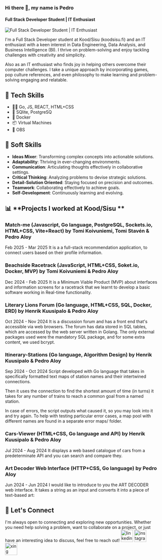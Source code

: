 ### Hi there 👋, my name is Pedro
#### Full Stack Developer Student | IT Enthusiast
![Full Stack Developer Student | IT Enthusiast](https://media.licdn.com/dms/image/v2/D4D16AQFvOecdYTxrtA/profile-displaybackgroundimage-shrink_350_1400/B4DZUjkTTGHYAY-/0/1740058474437?e=1748476800&v=beta&t=BEW9Ng_IsmkLd9qUbz_7Mq7W3IPVPmjBbp8Vl7a-hQo)

I'm a Full Stack Developer student at Kood/Sisu (koodsisu.fi) and an IT enthusiast with a keen interest in Data Engineering, Data Analysis, and Business Intelligence (BI). I thrive on problem-solving and enjoy tackling challenges with creativity and simplicity.

Also as an IT enthusiast who finds joy in helping others overcome their computer challenges. I take a unique approach by incorporating games, pop culture references, and even philosophy to make learning and problem-solving engaging and relatable.

## 🧰 **Tech Skills**
 
- 👨‍💻 Go, JS, REACT, HTML+CSS
- 📂 SQlite, PostgreSQ 
- 🚢 Docker
- 📦 Virtual Machines
- 🎦 OBS

## 🧠 **Soft Skills**
- **Ideas Mixer**: Transforming complex concepts into actionable solutions.
- **Adaptability**: Thriving in ever-changing environments.
- **Communication**: Articulating thoughts effectively in collaborative settings.
- **Critical Thinking**: Analyzing problems to devise strategic solutions.
- **Detail-Solution Oriented**: Staying focused on precision and outcomes.
- **Teamwork**: Collaborating effectively to achieve goals.
- **Self-Development**: Continuously learning and evolving.

## 📊 **Projects I worked at Kood/Sisu ** 


### Match-me (Javascript, Go language, PostgreSQL, Sockets.io, HTML+CSS, Vite+React) by Tomi Koivuniemi, Tomi Stavén & Pedro Aloy
Feb 2025 - Mar 2025
It is a a full-stack recommendation application, to connect users based on their profile information.



### Beachside Racetrack (JavaScript, HTML+CSS, Soket.io, Docker, MVP) by Tomi Koivuniemi & Pedro Aloy
Dec 2024 - Feb 2025
It is a Minimum Viable Product (MVP) about interfaces and information screens for a racetrack that we learnt to develop a basic software working in Real-time functionality. 


### Literary Lions Forum (Go language, HTML+CSS, SQL, Docker, ERD) by Henrik Kuusipalo & Pedro Aloy
Oct 2024 - Nov 2024
It is a discussion forum and has a front end that's accessible via web browsers. The forum has data stored in SQL tables, which are accessed by the web server written in Golang. The only external packages used were the mandatory SQL package, and for some extra content, we used bcrypt.


### Itinerary-Stations (Go language, Algorithm Design) by Henrik Kuusipalo & Pedro Aloy
Sep 2024 - Oct 2024
Script developed with Go language that takes in specifically formatted text maps of station names and their intertwined connections. 

Then it uses the connection to find the shortest amount of time (in turns) it takes for any number of trains to reach a common goal from a named station.

In case of errors, the script outputs what caused it, so you may look into it and try again. To help with testing particular error cases, a map pool with different names are found in a separate error maps/ folder.


### Cars-Viewer (HTML+CSS, Go language and API) by Henrik Kuusipalo & Pedro Aloy
Jul 2024 - Aug 2024
It displays a web based catalogue of cars from a predeterminate API and you can search and compare they.


### Art Decoder Web Interface (HTTP+CSS, Go language) by Pedro Aloy
Jun 2024 - Jun 2024
I would like to introduce to you the ART DECODER web interface. It takes a string as an input and converts it into a piece of text-based art:




## 🤝 **Let's Connect** 

I'm always open to connecting and exploring new opportunities. Whether you need help solving a problem, want to collaborate on a project, or just have an interesting idea to discuss, feel free to reach out!
[<img src='https://cdn.jsdelivr.net/npm/simple-icons@3.0.1/icons/linkedin.svg' alt='linkedin' height='40'>](https://www.linkedin.com/in/pedro-aloy/)  [<img src='https://cdn.jsdelivr.net/npm/simple-icons@3.0.1/icons/instagram.svg' alt='instagram' height='40'>](https://www.instagram.com/pedro_aloy/)  [<img src='https://cdn.jsdelivr.net/npm/simple-icons@3.0.1/icons/xing.svg' alt='xing' height='40'>](https://www.xing.com/profile/Pedro_Aloy)  
